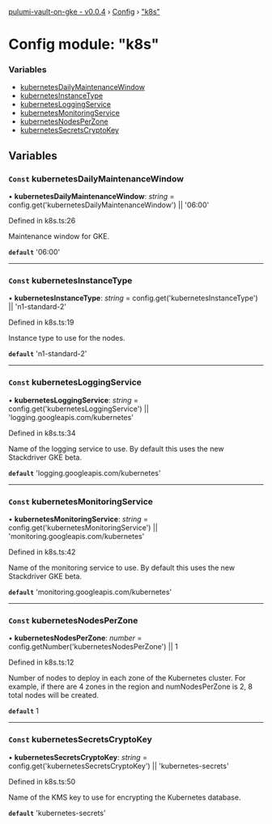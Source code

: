 [pulumi-vault-on-gke - v0.0.4](../../README.md) › [Config](../README.md) › ["k8s"](_k8s_.md)

# Config module: "k8s"

### Variables

* [kubernetesDailyMaintenanceWindow](_k8s_.md#const-kubernetesdailymaintenancewindow)
* [kubernetesInstanceType](_k8s_.md#const-kubernetesinstancetype)
* [kubernetesLoggingService](_k8s_.md#const-kubernetesloggingservice)
* [kubernetesMonitoringService](_k8s_.md#const-kubernetesmonitoringservice)
* [kubernetesNodesPerZone](_k8s_.md#const-kubernetesnodesperzone)
* [kubernetesSecretsCryptoKey](_k8s_.md#const-kubernetessecretscryptokey)

## Variables

### `Const` kubernetesDailyMaintenanceWindow

• **kubernetesDailyMaintenanceWindow**: *string* = config.get('kubernetesDailyMaintenanceWindow') || '06:00'

Defined in k8s.ts:26

Maintenance window for GKE.

**`default`** '06:00'

___

### `Const` kubernetesInstanceType

• **kubernetesInstanceType**: *string* = config.get('kubernetesInstanceType') || 'n1-standard-2'

Defined in k8s.ts:19

Instance type to use for the nodes.

**`default`** 'n1-standard-2'

___

### `Const` kubernetesLoggingService

• **kubernetesLoggingService**: *string* = config.get('kubernetesLoggingService') || 'logging.googleapis.com/kubernetes'

Defined in k8s.ts:34

Name of the logging service to use. By default this uses
the new Stackdriver GKE beta.

**`default`** 'logging.googleapis.com/kubernetes'

___

### `Const` kubernetesMonitoringService

• **kubernetesMonitoringService**: *string* = config.get('kubernetesMonitoringService') ||
  'monitoring.googleapis.com/kubernetes'

Defined in k8s.ts:42

Name of the monitoring service to use. By default this uses
the new Stackdriver GKE beta.

**`default`** 'monitoring.googleapis.com/kubernetes'

___

### `Const` kubernetesNodesPerZone

• **kubernetesNodesPerZone**: *number* = config.getNumber('kubernetesNodesPerZone') || 1

Defined in k8s.ts:12

Number of nodes to deploy in each zone of the Kubernetes cluster.
For example, if there are 4 zones in the region and numNodesPerZone is 2,
8 total nodes will be created.

**`default`** 1

___

### `Const` kubernetesSecretsCryptoKey

• **kubernetesSecretsCryptoKey**: *string* = config.get('kubernetesSecretsCryptoKey') || 'kubernetes-secrets'

Defined in k8s.ts:50

Name of the KMS key to use for encrypting the Kubernetes database.

**`default`** 'kubernetes-secrets'
